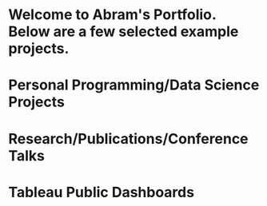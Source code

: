 # Welcome to Abram's Portfolio.  Below are a few selected example projects.

# Personal Programming/Data Science Projects

# Research/Publications/Conference Talks

# Tableau Public Dashboards


